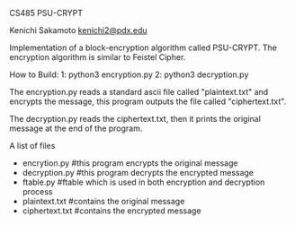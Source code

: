 CS485 PSU-CRYPT

Kenichi Sakamoto 
kenichi2@pdx.edu


Implementation of a block-encryption algorithm called PSU-CRYPT. 
The encryption algorithm is similar to Feistel Cipher.

How to Build:
1: python3 encryption.py
2: python3 decryption.py

The encryption.py reads a standard ascii file called "plaintext.txt" and encrypts the message, this program outputs the file called "ciphertext.txt".
 
The decryption.py reads the ciphertext.txt, then it prints the original message at the end of the program.


A list of files 
  - encrytion.py #this program encrypts the original message
  - decryption.py #this program decrypts the encrypted message
  - ftable.py #ftable which is used in both encryption and decryption process
  - plaintext.txt #contains the original message
  - ciphertext.txt #contains the encrypted message
